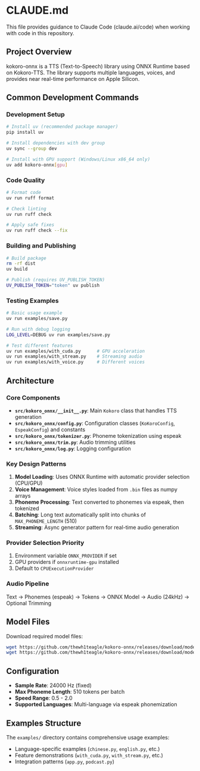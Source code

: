 # CLAUDE.md

This file provides guidance to Claude Code (claude.ai/code) when working with code in this repository.

## Project Overview

kokoro-onnx is a TTS (Text-to-Speech) library using ONNX Runtime based on Kokoro-TTS. The library supports multiple languages, voices, and provides near real-time performance on Apple Silicon.

## Common Development Commands

### Development Setup
```bash
# Install uv (recommended package manager)
pip install uv

# Install dependencies with dev group
uv sync --group dev

# Install with GPU support (Windows/Linux x86_64 only)
uv add kokoro-onnx[gpu]
```

### Code Quality
```bash
# Format code
uv run ruff format

# Check linting 
uv run ruff check

# Apply safe fixes
uv run ruff check --fix
```

### Building and Publishing
```bash
# Build package
rm -rf dist
uv build

# Publish (requires UV_PUBLISH_TOKEN)
UV_PUBLISH_TOKEN="token" uv publish
```

### Testing Examples
```bash
# Basic usage example
uv run examples/save.py

# Run with debug logging
LOG_LEVEL=DEBUG uv run examples/save.py

# Test different features
uv run examples/with_cuda.py      # GPU acceleration
uv run examples/with_stream.py    # Streaming audio
uv run examples/with_voice.py     # Different voices
```

## Architecture

### Core Components

- **`src/kokoro_onnx/__init__.py`**: Main `Kokoro` class that handles TTS generation
- **`src/kokoro_onnx/config.py`**: Configuration classes (`KoKoroConfig`, `EspeakConfig`) and constants
- **`src/kokoro_onnx/tokenizer.py`**: Phoneme tokenization using espeak
- **`src/kokoro_onnx/trim.py`**: Audio trimming utilities
- **`src/kokoro_onnx/log.py`**: Logging configuration

### Key Design Patterns

1. **Model Loading**: Uses ONNX Runtime with automatic provider selection (CPU/GPU)
2. **Voice Management**: Voice styles loaded from `.bin` files as numpy arrays
3. **Phoneme Processing**: Text converted to phonemes via espeak, then tokenized
4. **Batching**: Long text automatically split into chunks of `MAX_PHONEME_LENGTH` (510)
5. **Streaming**: Async generator pattern for real-time audio generation

### Provider Selection Priority
1. Environment variable `ONNX_PROVIDER` if set
2. GPU providers if `onnxruntime-gpu` installed 
3. Default to `CPUExecutionProvider`

### Audio Pipeline
Text → Phonemes (espeak) → Tokens → ONNX Model → Audio (24kHz) → Optional Trimming

## Model Files

Download required model files:
```bash
wget https://github.com/thewh1teagle/kokoro-onnx/releases/download/model-files-v1.0/kokoro-v1.0.onnx
wget https://github.com/thewh1teagle/kokoro-onnx/releases/download/model-files-v1.0/voices-v1.0.bin
```

## Configuration

- **Sample Rate**: 24000 Hz (fixed)
- **Max Phoneme Length**: 510 tokens per batch
- **Speed Range**: 0.5 - 2.0
- **Supported Languages**: Multi-language via espeak phonemization

## Examples Structure

The `examples/` directory contains comprehensive usage examples:
- Language-specific examples (`chinese.py`, `english.py`, etc.)
- Feature demonstrations (`with_cuda.py`, `with_stream.py`, etc.)
- Integration patterns (`app.py`, `podcast.py`)